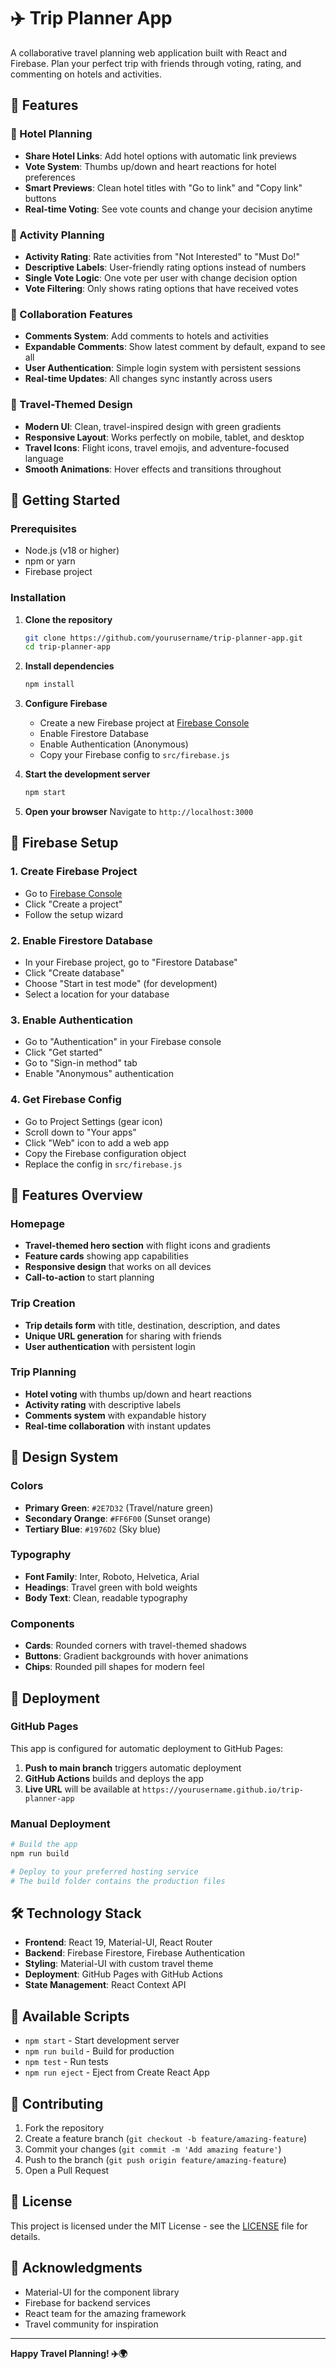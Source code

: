 # ✈️ Trip Planner App

A collaborative travel planning web application built with React and Firebase. Plan your perfect trip with friends through voting, rating, and commenting on hotels and activities.

## 🌟 Features

### 🏨 Hotel Planning
- **Share Hotel Links**: Add hotel options with automatic link previews
- **Vote System**: Thumbs up/down and heart reactions for hotel preferences
- **Smart Previews**: Clean hotel titles with "Go to link" and "Copy link" buttons
- **Real-time Voting**: See vote counts and change your decision anytime

### 🎯 Activity Planning
- **Activity Rating**: Rate activities from "Not Interested" to "Must Do!"
- **Descriptive Labels**: User-friendly rating options instead of numbers
- **Single Vote Logic**: One vote per user with change decision option
- **Vote Filtering**: Only shows rating options that have received votes

### 💬 Collaboration Features
- **Comments System**: Add comments to hotels and activities
- **Expandable Comments**: Show latest comment by default, expand to see all
- **User Authentication**: Simple login system with persistent sessions
- **Real-time Updates**: All changes sync instantly across users

### 🎨 Travel-Themed Design
- **Modern UI**: Clean, travel-inspired design with green gradients
- **Responsive Layout**: Works perfectly on mobile, tablet, and desktop
- **Travel Icons**: Flight icons, travel emojis, and adventure-focused language
- **Smooth Animations**: Hover effects and transitions throughout

## 🚀 Getting Started

### Prerequisites
- Node.js (v18 or higher)
- npm or yarn
- Firebase project

### Installation

1. **Clone the repository**
   ```bash
   git clone https://github.com/yourusername/trip-planner-app.git
   cd trip-planner-app
   ```

2. **Install dependencies**
   ```bash
   npm install
   ```

3. **Configure Firebase**
   - Create a new Firebase project at [Firebase Console](https://console.firebase.google.com)
   - Enable Firestore Database
   - Enable Authentication (Anonymous)
   - Copy your Firebase config to `src/firebase.js`

4. **Start the development server**
   ```bash
   npm start
   ```

5. **Open your browser**
   Navigate to `http://localhost:3000`

## 🔧 Firebase Setup

### 1. Create Firebase Project
- Go to [Firebase Console](https://console.firebase.google.com)
- Click "Create a project"
- Follow the setup wizard

### 2. Enable Firestore Database
- In your Firebase project, go to "Firestore Database"
- Click "Create database"
- Choose "Start in test mode" (for development)
- Select a location for your database

### 3. Enable Authentication
- Go to "Authentication" in your Firebase console
- Click "Get started"
- Go to "Sign-in method" tab
- Enable "Anonymous" authentication

### 4. Get Firebase Config
- Go to Project Settings (gear icon)
- Scroll down to "Your apps"
- Click "Web" icon to add a web app
- Copy the Firebase configuration object
- Replace the config in `src/firebase.js`

## 📱 Features Overview

### Homepage
- **Travel-themed hero section** with flight icons and gradients
- **Feature cards** showing app capabilities
- **Responsive design** that works on all devices
- **Call-to-action** to start planning

### Trip Creation
- **Trip details form** with title, destination, description, and dates
- **Unique URL generation** for sharing with friends
- **User authentication** with persistent login

### Trip Planning
- **Hotel voting** with thumbs up/down and heart reactions
- **Activity rating** with descriptive labels
- **Comments system** with expandable history
- **Real-time collaboration** with instant updates

## 🎨 Design System

### Colors
- **Primary Green**: `#2E7D32` (Travel/nature green)
- **Secondary Orange**: `#FF6F00` (Sunset orange)
- **Tertiary Blue**: `#1976D2` (Sky blue)

### Typography
- **Font Family**: Inter, Roboto, Helvetica, Arial
- **Headings**: Travel green with bold weights
- **Body Text**: Clean, readable typography

### Components
- **Cards**: Rounded corners with travel-themed shadows
- **Buttons**: Gradient backgrounds with hover animations
- **Chips**: Rounded pill shapes for modern feel

## 🚀 Deployment

### GitHub Pages
This app is configured for automatic deployment to GitHub Pages:

1. **Push to main branch** triggers automatic deployment
2. **GitHub Actions** builds and deploys the app
3. **Live URL** will be available at `https://yourusername.github.io/trip-planner-app`

### Manual Deployment
```bash
# Build the app
npm run build

# Deploy to your preferred hosting service
# The build folder contains the production files
```

## 🛠️ Technology Stack

- **Frontend**: React 19, Material-UI, React Router
- **Backend**: Firebase Firestore, Firebase Authentication
- **Styling**: Material-UI with custom travel theme
- **Deployment**: GitHub Pages with GitHub Actions
- **State Management**: React Context API

## 📝 Available Scripts

- `npm start` - Start development server
- `npm run build` - Build for production
- `npm test` - Run tests
- `npm run eject` - Eject from Create React App

## 🤝 Contributing

1. Fork the repository
2. Create a feature branch (`git checkout -b feature/amazing-feature`)
3. Commit your changes (`git commit -m 'Add amazing feature'`)
4. Push to the branch (`git push origin feature/amazing-feature`)
5. Open a Pull Request

## 📄 License

This project is licensed under the MIT License - see the [LICENSE](LICENSE) file for details.

## 🙏 Acknowledgments

- Material-UI for the component library
- Firebase for backend services
- React team for the amazing framework
- Travel community for inspiration

---

**Happy Travel Planning! ✈️🌍**